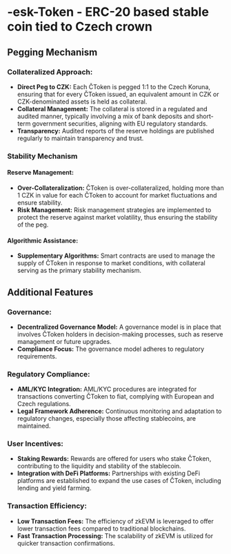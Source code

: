 # -esk-Token - ERC-20 based stable coin tied to Czech crown

## Pegging Mechanism

### Collateralized Approach:
- **Direct Peg to CZK:** Each ČToken is pegged 1:1 to the Czech Koruna, ensuring that for every ČToken issued, an equivalent amount in CZK or CZK-denominated assets is held as collateral.
- **Collateral Management:** The collateral is stored in a regulated and audited manner, typically involving a mix of bank deposits and short-term government securities, aligning with EU regulatory standards.
- **Transparency:** Audited reports of the reserve holdings are published regularly to maintain transparency and trust.

### Stability Mechanism

#### Reserve Management:
- **Over-Collateralization:** ČToken is over-collateralized, holding more than 1 CZK in value for each ČToken to account for market fluctuations and ensure stability.
- **Risk Management:** Risk management strategies are implemented to protect the reserve against market volatility, thus ensuring the stability of the peg.

#### Algorithmic Assistance:
- **Supplementary Algorithms:** Smart contracts are used to manage the supply of ČToken in response to market conditions, with collateral serving as the primary stability mechanism.

## Additional Features

### Governance:
- **Decentralized Governance Model:** A governance model is in place that involves ČToken holders in decision-making processes, such as reserve management or future upgrades.
- **Compliance Focus:** The governance model adheres to regulatory requirements.

### Regulatory Compliance:
- **AML/KYC Integration:** AML/KYC procedures are integrated for transactions converting ČToken to fiat, complying with European and Czech regulations.
- **Legal Framework Adherence:** Continuous monitoring and adaptation to regulatory changes, especially those affecting stablecoins, are maintained.

### User Incentives:
- **Staking Rewards:** Rewards are offered for users who stake ČToken, contributing to the liquidity and stability of the stablecoin.
- **Integration with DeFi Platforms:** Partnerships with existing DeFi platforms are established to expand the use cases of ČToken, including lending and yield farming.

### Transaction Efficiency:
- **Low Transaction Fees:** The efficiency of zkEVM is leveraged to offer lower transaction fees compared to traditional blockchains.
- **Fast Transaction Processing:** The scalability of zkEVM is utilized for quicker transaction confirmations.

